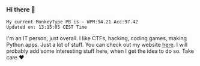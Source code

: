 ### Hi there 👋
<!-- PB START -->
```
My current MonkeyType PB is - WPM:94.21 Acc:97.42
Updated on: 13:15:05 CEST Time
```
<!-- PB END -->
I'm an IT person, just overall. I like CTFs, hacking, coding games, making Python apps. Just a lot of stuff.
You can check out my website [here](https://skill3472.github.io/).
I will probably add some interesting stuff here, when I get the idea to do so. Take care ❤️
